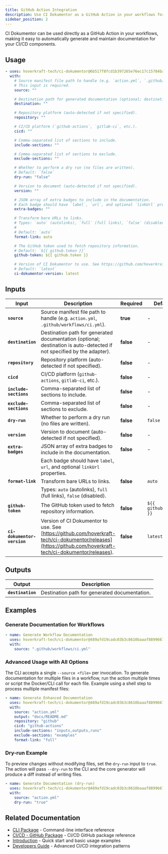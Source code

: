```yaml
---
title: GitHub Action Integration
description: Use CI Dokumentor as a GitHub Action in your workflows for automated documentation generation
sidebar_position: 2
---
```


CI Dokumentor can be used directly as a GitHub Action in your workflows, making it easy to automatically generate and maintain documentation for your CI/CD components.

<!-- usage:start -->

## Usage

```yaml
- uses: hoverkraft-tech/ci-dokumentor@6b517f8fcd1b397265e76ec17c15784ba8323d7b # main
  with:
    # Source manifest file path to handle (e.g. `action.yml`, `.github/workflows/ci.yml`).
    # This input is required.
    source: ""

    # Destination path for generated documentation (optional; destination is auto-detected if not specified by the adapter).
    destination: ""

    # Repository platform (auto-detected if not specified).
    repository: ""

    # CI/CD platform (`github-actions`, `gitlab-ci`, etc.).
    cicd: ""

    # Comma-separated list of sections to include.
    include-sections: ""

    # Comma-separated list of sections to exclude.
    exclude-sections: ""

    # Whether to perform a dry run (no files are written).
    # Default: `false`
    dry-run: "false"

    # Version to document (auto-detected if not specified).
    version: ""

    # JSON array of extra badges to include in the documentation.
    # Each badge should have `label`, `url`, and optional `linkUrl` properties.
    extra-badges: ""

    # Transform bare URLs to links.
    # Types: `auto` (autolinks), `full` (full links), `false` (disabled).
    #
    # Default: `auto`
    format-link: auto

    # The GitHub token used to fetch repository information.
    # Default: `${{ github.token }}`
    github-token: ${{ github.token }}

    # Version of CI Dokumentor to use. See https://github.com/hoverkraft-tech/ci-dokumentor/releases.
    # Default: `latest`
    ci-dokumentor-version: latest
```

<!-- usage:end -->

<!-- inputs:start -->

## Inputs

| **Input**                   | **Description**                                                                                                                                              | **Required** | **Default**           |
| --------------------------- | ------------------------------------------------------------------------------------------------------------------------------------------------------------ | ------------ | --------------------- |
| **`source`**                | Source manifest file path to handle (e.g. `action.yml`, `.github/workflows/ci.yml`).                                                                         | **true**     | -                     |
| **`destination`**           | Destination path for generated documentation (optional; destination is auto-detected if not specified by the adapter).                                       | **false**    | -                     |
| **`repository`**            | Repository platform (auto-detected if not specified).                                                                                                        | **false**    | -                     |
| **`cicd`**                  | CI/CD platform (`github-actions`, `gitlab-ci`, etc.).                                                                                                        | **false**    | -                     |
| **`include-sections`**      | Comma-separated list of sections to include.                                                                                                                 | **false**    | -                     |
| **`exclude-sections`**      | Comma-separated list of sections to exclude.                                                                                                                 | **false**    | -                     |
| **`dry-run`**               | Whether to perform a dry run (no files are written).                                                                                                         | **false**    | `false`               |
| **`version`**               | Version to document (auto-detected if not specified).                                                                                                        | **false**    | -                     |
| **`extra-badges`**          | JSON array of extra badges to include in the documentation.                                                                                                  | **false**    | -                     |
|                             | Each badge should have `label`, `url`, and optional `linkUrl` properties.                                                                                    |              |                       |
| **`format-link`**           | Transform bare URLs to links.                                                                                                                                | **false**    | `auto`                |
|                             | Types: `auto` (autolinks), `full` (full links), `false` (disabled).                                                                                          |              |                       |
| **`github-token`**          | The GitHub token used to fetch repository information.                                                                                                       | **false**    | `${{ github.token }}` |
| **`ci-dokumentor-version`** | Version of CI Dokumentor to use. See [https://github.com/hoverkraft-tech/ci-dokumentor/releases](https://github.com/hoverkraft-tech/ci-dokumentor/releases). | **false**    | `latest`              |

<!-- inputs:end -->

<!-- secrets:start -->
<!-- secrets:end -->

<!-- outputs:start -->

## Outputs

| **Output**        | **Description**                               |
| ----------------- | --------------------------------------------- |
| **`destination`** | Destination path for generated documentation. |

<!-- outputs:end -->

<!-- examples:start -->

## Examples

### Generate Documentation for Workflows

```yaml
- name: Generate Workflow Documentation
  uses: hoverkraft-tech/ci-dokumentor@489afd19cadc03b3c8610baaaf8899667d153038 # main
  with:
    source: ".github/workflows/ci.yml"
```

### Advanced Usage with All Options

The CLI accepts a single `--source <file>` per invocation. To generate documentation for multiple files in a workflow, run the action multiple times or script the Docker/CLI call for each file. Example using a shell step to process multiple manifest files:

```yaml
- name: Generate Enhanced Documentation
  uses: hoverkraft-tech/ci-dokumentor@489afd19cadc03b3c8610baaaf8899667d153038 # main
  with:
    source: "action.yml"
    output: "docs/README.md"
    repository: "github"
    cicd: "github-actions"
    include-sections: "inputs,outputs,runs"
    exclude-sections: "examples"
    format-link: "full"
```

### Dry-run Example

To preview changes without modifying files, set the `dry-run` input to `true`. The action will pass `--dry-run` to the CLI and the core generator will produce a diff instead of writing files.

```yaml
- name: Generate Documentation (dry-run)
  uses: hoverkraft-tech/ci-dokumentor@489afd19cadc03b3c8610baaaf8899667d153038 # main
  with:
    source: "action.yml"
    dry-run: "true"
```

<!-- examples:end -->

## Related Documentation

- [CLI Package](../packages/cli/) - Command-line interface reference
- [CI/CD - GitHub Package](../packages/cicd/github-actions/) - CI/CD GitHub package reference
- [Introduction](../intro.md) - Quick start and basic usage examples
- [Developers Guide](../developers/ci-cd.md) - Advanced CI/CD integration patterns
